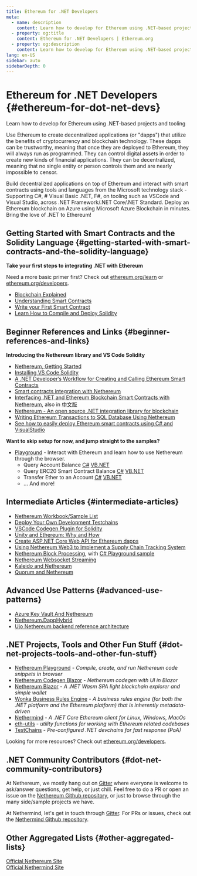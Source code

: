 ```yaml
---
title: Ethereum for .NET Developers
meta:
  - name: description
    content: Learn how to develop for Ethereum using .NET-based projects and tooling
  - property: og:title
    content: Ethereum for .NET Developers | Ethereum.org
  - property: og:description
    content: Learn how to develop for Ethereum using .NET-based projects and tooling
lang: en-US
sidebar: auto
sidebarDepth: 0
---
```


# Ethereum for .NET Developers {#ethereum-for-dot-net-devs}

<div class="featured">Learn how to develop for Ethereum using .NET-based projects and tooling</div>

Use Ethereum to create decentralized applications (or "dapps") that utilize the benefits of cryptocurrency and blockchain technology. These dapps can be trustworthy, meaning that once they are deployed to Ethereum, they will always run as programmed. They can control digital assets in order to create new kinds of financial applications. They can be decentralized, meaning that no single entity or person controls them and are nearly impossible to censor.

Build decentralized applications on top of Ethereum and interact with smart contracts using tools and languages from the Microsoft technology stack - Supporting C#, # Visual Basic .NET, F#, on tooling such as VSCode and Visual Studio, across .NET Framework/.NET Core/.NET Standard. Deploy an Ethereum blockchain on Azure using Microsoft Azure Blockchain in minutes. Bring the love of .NET to Ethereum!

## Getting Started with Smart Contracts and the Solidity Language {#getting-started-with-smart-contracts-and-the-solidity-language}

**Take your first steps to integrating .NET with Ethereum**

Need a more basic primer first? Check out [ethereum.org/learn](/learn/) or [ethereum.org/developers](/developers/).

- [Blockchain Explained](https://kauri.io/article/d55684513211466da7f8cc03987607d5/blockchain-explained)
- [Understanding Smart Contracts](https://kauri.io/article/e4f66c6079e74a4a9b532148d3158188/ethereum-101-part-5-the-smart-contract)
- [Write your First Smart Contract](https://kauri.io/article/124b7db1d0cf4f47b414f8b13c9d66e2/remix-ide-your-first-smart-contract)
- [Learn How to Compile and Deploy Solidity](https://kauri.io/article/973c5f54c4434bb1b0160cff8c695369/understanding-smart-contract-compilation-and-deployment)

## Beginner References and Links {#beginner-references-and-links}

**Introducing the Nethereum library and VS Code Solidity**

- [Nethereum, Getting Started](https://docs.nethereum.com/en/latest/getting-started/)
- [Installing VS Code Solidity](https://marketplace.visualstudio.com/items?itemName=JuanBlanco.solidity)
- [A .NET Developer’s Workflow for Creating and Calling Ethereum Smart Contracts](https://medium.com/coinmonks/a-net-developers-workflow-for-creating-and-calling-ethereum-smart-contracts-44714f191db2)
- [Smart contracts integration with Nethereum](https://kauri.io/article/b54334b0695342c1bbe161c4c4467b50/smart-contracts-integration-with-nethereum)
- [Interfacing .NET and Ethereum Blockchain Smart Contracts with Nethereum](https://medium.com/my-blockchain-development-daily-journey/interfacing-net-and-ethereum-blockchain-smart-contracts-with-nethereum-2fa3729ac933), also in [中文版](https://medium.com/my-blockchain-development-daily-journey/%E4%BD%BF%E7%94%A8nethereum%E9%80%A3%E6%8E%A5-net%E5%92%8C%E4%BB%A5%E5%A4%AA%E7%B6%B2%E5%8D%80%E5%A1%8A%E9%8F%88%E6%99%BA%E8%83%BD%E5%90%88%E7%B4%84-4a96d35ad1e1)
- [Nethereum - An open source .NET integration library for blockchain](https://kauri.io/article/d15dfd4903f149cdb84b3ce666103b52/v1/nethereum-an-open-source-.net-integration-library-for-blockchain)
- [Writing Ethereum Transactions to SQL Database Using Nethereum](https://medium.com/coinmonks/writing-ethereum-transactions-to-sql-database-using-nethereum-fd94e0e4fa36)
- [See how to easily deploy Ethereum smart contracts using C# and VisualStudio](https://koukia.ca/deploy-ethereum-smart-contracts-using-c-and-visualstudio-5be188ae928c)
  <br>

**Want to skip setup for now, and jump straight to the samples?**

- [Playground](http://playground.nethereum.com/) - Interact with Ethereum and learn how to use Nethereum through the browser.
  - Query Account Balance [C#](http://playground.nethereum.com/csharp/id/1001) [VB.NET](http://playground.nethereum.com/vb/id/2001)
  - Query ERC20 Smart Contract Balance [C#](http://playground.nethereum.com/csharp/id/1005) [VB.NET](http://playground.nethereum.com/vb/id/2004)
  - Transfer Ether to an Account [C#](http://playground.nethereum.com/csharp/id/1003) [VB.NET](http://playground.nethereum.com/vb/id/2003)
  - ... And more!

## Intermediate Articles {#intermediate-articles}

- [Nethereum Workbook/Sample List](http://docs.nethereum.com/en/latest/Nethereum.Workbooks/docs/)
- [Deploy Your Own Development Testchains](https://github.com/Nethereum/Testchains)
- [VSCode Codegen Plugin for Solidity](https://docs.nethereum.com/en/latest/nethereum-codegen-vscodesolidity/)
- [Unity and Ethereum: Why and How](https://www.raywenderlich.com/5509-unity-and-ethereum-why-and-how)
- [Create ASP.NET Core Web API for Ethereum dapps](https://tech-mint.com/create-asp-net-core-web-api-for-ethereum-dapps/)
- [Using Nethereum Web3 to Implement a Supply Chain Tracking System](http://blog.pomiager.com/post/using-nethereum-web3-to-implement-a-supply-chain-traking-system4)
- [Nethereum Block Processing](https://nethereum.readthedocs.io/en/latest/nethereum-block-processing-detail/), with [C# Playground sample](http://playground.nethereum.com/csharp/id/1025)
- [Nethereum Websocket Streaming](https://nethereum.readthedocs.io/en/latest/nethereum-subscriptions-streaming/)
- [Kaleido and Nethereum](https://kaleido.io/kaleido-and-nethereum/)
- [Quorum and Nethereum](https://github.com/Nethereum/Nethereum/blob/master/src/Nethereum.Quorum/README.md)

## Advanced Use Patterns {#advanced-use-patterns}

- [Azure Key Vault And Nethereum](https://github.com/Azure-Samples/bc-community-samples/tree/master/akv-nethereum)
- [Nethereum.DappHybrid](https://github.com/Nethereum/Nethereum.DappHybrid)
- [Ujo Nethereum backend reference architecture](https://docs.nethereum.com/en/latest/nethereum-ujo-backend-sample/)

## .NET Projects, Tools and Other Fun Stuff {#dot-net-projects-tools-and-other-fun-stuff}

- [Nethereum Playground](http://playground.nethereum.com/) - _Compile, create, and run Nethereum code snippets in browser_
- [Nethereum Codegen Blazor](https://github.com/Nethereum/Nethereum.CodeGen.Blazor) - _Nethereum codegen with UI in Blazor_
- [Nethereum Blazor](https://github.com/Nethereum/NethereumBlazor) - _A .NET Wasm SPA light blockchain explorer and simple wallet_
- [Wonka Business Rules Engine](https://docs.nethereum.com/en/latest/wonka/) - _A business rules engine (for both the .NET platform and the Ethereum platform) that is inherently metadata-driven_
- [Nethermind](https://github.com/NethermindEth/nethermind) - _A .NET Core Ethereum client for Linux, Windows, MacOs_
- [eth-utils](https://github.com/ethereum/eth-utils/) - _utility functions for working with Ethereum related codebases_
- [TestChains](https://github.com/Nethereum/TestChains) - _Pre-configured .NET devchains for fast response (PoA)_

Looking for more resources? Check out [ethereum.org/developers](/developers/).

## .NET Community Contributors {#dot-net-community-contributors}

At Nethereum, we mostly hang out on [Gitter](https://gitter.im/Nethereum/Nethereum) where everyone is welcome to ask/answer questions, get help, or just chill. Feel free to do a PR or open an issue on the [Nethereum Github repository](https://github.com/Nethereum), or just to browse through the many side/sample projects we have.

At Nethermind, let's get in touch through [Gitter](https://gitter.im/nethermindeth/nethermind). For PRs or issues, check out the [Nethermind Github repository](https://github.com/NethermindEth/nethermind).

## Other Aggregated Lists {#other-aggregated-lists}

[Official Nethereum Site](https://nethereum.com/)  
[Official Nethermind Site](https://nethermind.io/)
